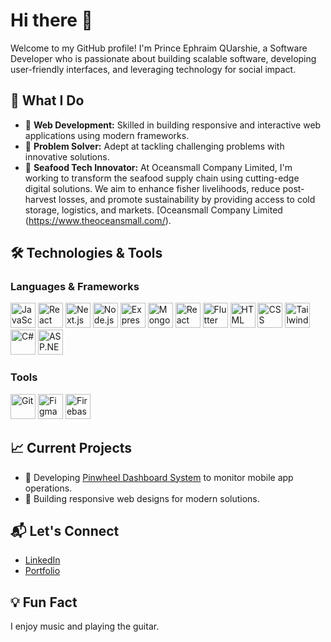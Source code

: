 # Hi there 👋

Welcome to my GitHub profile! I'm Prince Ephraim QUarshie, a Software Developer who is passionate about building scalable software, developing user-friendly interfaces, and leveraging technology for social impact.

## 🌟 What I Do
- 🚀 **Web Development:** Skilled in building responsive and interactive web applications using modern frameworks.
- 🧠 **Problem Solver:** Adept at tackling challenging problems with innovative solutions.
- 🦐 **Seafood Tech Innovator:** At Oceansmall Company Limited, I'm working to transform the seafood supply chain using cutting-edge digital solutions. We aim to enhance fisher livelihoods, reduce post-harvest losses, and promote sustainability by providing access to cold storage, logistics, and markets. [Oceansmall Company Limited (https://www.theoceansmall.com/).

## 🛠️ Technologies & Tools
### Languages & Frameworks
<p align="left"> 
<img src="https://cdn.jsdelivr.net/gh/devicons/devicon/icons/javascript/javascript-original.svg" alt="JavaScript" width="40" height="40" /> 
  <img src="https://cdn.jsdelivr.net/gh/devicons/devicon/icons/react/react-original.svg" alt="React" width="40" height="40" /> 
  <img src="https://cdn.jsdelivr.net/gh/devicons/devicon/icons/nextjs/nextjs-original.svg" alt="Next.js" width="40" height="40" /> 
  <img src="https://cdn.jsdelivr.net/gh/devicons/devicon/icons/nodejs/nodejs-original.svg" alt="Node.js" width="40" height="40" /> 
  <img src="https://cdn.jsdelivr.net/gh/devicons/devicon/icons/express/express-original.svg" alt="Express.js" width="40" height="40" />
  <img src="https://cdn.jsdelivr.net/gh/devicons/devicon/icons/mongodb/mongodb-original.svg" alt="MongoDB" width="40" height="40" /> 
  <img src="https://cdn.jsdelivr.net/gh/devicons/devicon/icons/react/react-original.svg" alt="React Native" width="40" height="40" /> 
  <img src="https://cdn.jsdelivr.net/gh/devicons/devicon/icons/flutter/flutter-original.svg" alt="Flutter" width="40" height="40" /> 
  <img src="https://cdn.jsdelivr.net/gh/devicons/devicon/icons/html5/html5-original.svg" alt="HTML" width="40" height="40" /> 
  <img src="https://cdn.jsdelivr.net/gh/devicons/devicon/icons/css3/css3-original.svg" alt="CSS" width="40" height="40" /> 
  <img src="https://upload.wikimedia.org/wikipedia/commons/thumb/d/d5/Tailwind_CSS_Logo.svg/2560px-Tailwind_CSS_Logo.svg.png" alt="Tailwind CSS" width="40" height="40" /> 
  <img src="https://cdn.jsdelivr.net/gh/devicons/devicon/icons/csharp/csharp-original.svg" alt="C#" width="40" height="40" /> 
  <img src="https://cdn.jsdelivr.net/gh/devicons/devicon/icons/dotnetcore/dotnetcore-original.svg" alt="ASP.NET Core" width="40" height="40" /> 
</p>

### Tools
<p align="left">
  <img src="https://cdn.jsdelivr.net/gh/devicons/devicon/icons/git/git-original.svg" alt="Git" width="40" height="40" />
  <img src="https://cdn.jsdelivr.net/gh/devicons/devicon/icons/figma/figma-original.svg" alt="Figma" width="40" height="40" />
  <img src="https://cdn.jsdelivr.net/gh/devicons/devicon/icons/firebase/firebase-plain.svg" alt="Firebase" width="40" height="40" />
</p>

## 📈 Current Projects
- 🌱 Developing [Pinwheel Dashboard System](#) to monitor mobile app operations.
- 🧩 Building responsive web designs for modern solutions.

## 📬 Let's Connect
- [LinkedIn](https://linkedin.com/in/your-profile)
- [Portfolio](https://my-portfolio-f3614e.netlify.app/)

## 💡 Fun Fact
I enjoy music and playing the guitar.
